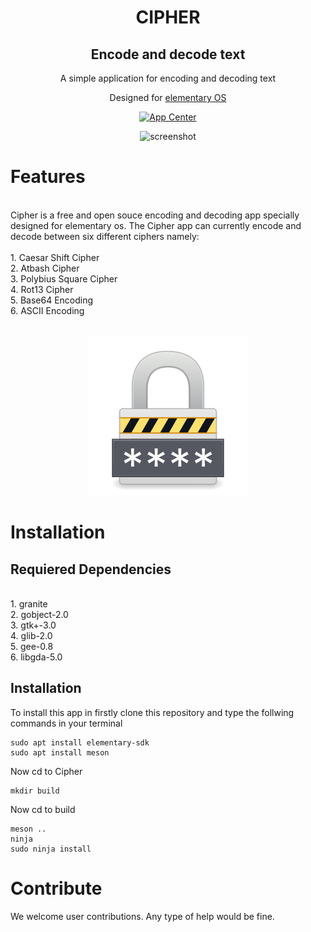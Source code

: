<div>
  <h1 align="center">CIPHER</h1>
  <h2 align="center">Encode and decode text</h2>
  <p align="center">A simple application for encoding and decoding text</p>
  <p align="center">Designed for <a href="https://elementary.io">elementary OS</p>
</div>
<p align="center">
  <a href="https://appcenter.elementary.io/com.github.arshubham.cipher.desktop">
    <img src="https://appcenter.elementary.io/badge.svg" alt="App Center">
  </a>
</p>
<p align="center">
<img src="https://github.com/arshubham/cipher/blob/master/data/images/Screenshot%20from%202018-01-14%2013.09.47.png" alt="screenshot">
<h1>Features</h1>
<br>
Cipher is a free and open souce encoding and decoding app specially designed for elementary os. The Cipher app can currently encode and decode between six different ciphers namely:<br><br>
1. Caesar Shift Cipher<br>
2. Atbash Cipher<br>
3. Polybius Square Cipher<br>
4. Rot13 Cipher<br>
5. Base64 Encoding<br>
6. ASCII Encoding<br>

<br>
</p>
<p align="center">
  <img src="https://github.com/arshubham/cipher/blob/master/data/images/icons/128/com.github.arshubham.cipher.svg" alt="preview"/>
</p>
<h1>Installation</h1>
<h2>Requiered Dependencies</h2><br>
1. granite<br>
2. gobject-2.0<br>
3. gtk+-3.0<br>
4. glib-2.0<br>
5. gee-0.8<br>
6. libgda-5.0<br>
<h2>Installation</h2>
To install this app in firstly clone this repository and type the follwing commands in your terminal 

```
sudo apt install elementary-sdk
sudo apt install meson
```

Now cd to Cipher
```
mkdir build
```
Now cd to build 
```
meson ..
ninja
sudo ninja install
```

<h1>Contribute</h1>
We welcome user contributions. Any type of help would be fine.
